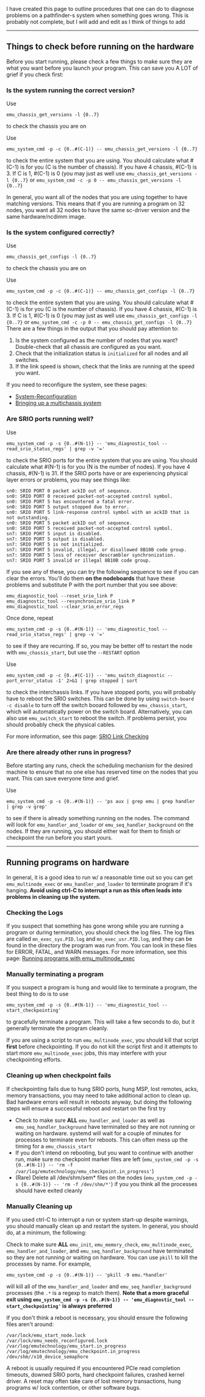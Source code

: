 I have created this page to outline procedures that one can do to diagnose problems on a pathfinder-s system when something goes wrong.  This is probably not complete, but I will add and edit as I think of things to add

***

## Things to check before running on the hardware

Before you start running, please check a few things to make sure they are what you want before you launch your program.  This can save you A LOT of grief if you check first:

### Is the system running the correct version?
Use 
```
emu_chassis_get_versions -l {0..7}
```
to check the chassis you are on

Use
```
emu_system_cmd -p -c {0..#(C-1)} -- emu_chassis_get_versions -l {0..7}
```
to check the entire system that you are using.  You should calculate what #(C-1) is for you (C is the number of chassis).  If you have 4 chassis, #(C-1) is 3.  If C is 1, #(C-1) is 0 (you may just as well use `emu_chassis_get_versions -l {0..7}` or `emu_system_cmd -c -p 0 -- emu_chassis_get_versions -l {0..7}`

In general, you want all of the nodes that you are using together to have matching versions. This means that if you are running a program on 32 nodes, you want all 32 nodes to have the same sc-driver version and the same hardware/ncdimm image. 

### Is the system configured correctly?
Use
```
emu_chassis_get_configs -l {0..7}
```
to check the chassis you are on

Use

```
emu_system_cmd -p -c {0..#(C-1)} -- emu_chassis_get_configs -l {0..7}
```
to check the entire system that you are using.  You should calculate what #(C-1) is for you (C is the number of chassis).  If you have 4 chassis, #(C-1) is 3.  If C is 1, #(C-1) is 0 (you may just as well use `emu_chassis_get_configs -l {0..7}` or `emu_system_cmd -c -p 0 -- emu_chassis_get_configs -l {0..7}`
There are a few things in the output that you should pay attention to: 
1. Is the system configured as the number of nodes that you want? Double-check that all chassis are configured as you want. 
2. Check that the initialization status is `initialized` for all nodes and all switches. 
3. If the link speed is shown, check that the links are running at the speed you want. 

If you need to reconfigure the system, see these pages:   
- [System-Reconfiguration](https://github.com/gt-crnch-rg/read-the-docs/blob/main/docs/lucata/config_and_running/system_reconfig.md) 
- [Bringing up a multichassis system](https://github.com/gt-crnch-rg/read-the-docs/blob/main/docs/lucata/multichassis_start.md)

### Are SRIO ports running well?
Use
```
emu_system_cmd -p -s {0..#(N-1)} -- 'emu_diagnostic_tool --read_srio_status_regs' | grep -v '='
```
to check the SRIO ports for the entire system that you are using.  You should calculate what #(N-1) is for you (N is the number of nodes).  If you have 4 chassis, #(N-1) is 31. If the SRIO ports have or are experiencing physical layer errors or problems, you may see things like:

```
sn0: SRIO PORT 0 packet ackID out of sequence.                                                                                                                  
sn0: SRIO PORT 0 received packet-not-accepted control symbol.                                                                                                   
sn0: SRIO PORT 5 has encountered a fatal error.
sn0: SRIO PORT 5 output stopped due to error.
sn0: SRIO PORT 5 link-response control symbol with an ackID that is not outstanding.
sn0: SRIO PORT 5 packet ackID out of sequence.
sn0: SRIO PORT 5 received packet-not-accepted control symbol.
sn7: SRIO PORT 5 input is disabled.
sn7: SRIO PORT 5 output is disabled.
sn7: SRIO PORT 5 is not initialized.
sn7: SRIO PORT 5 invalid, illegal, or disallowed 8B10B code group.
sn7: SRIO PORT 5 loss of receiver descrambler synchronization.
sn7: SRIO PORT 5 invalid or illegal 8B10B code group.
```

If you see any of these, you can try the following sequence to see if you can clear the errors.  You'll do them **on the nodeboards** that have these problems and substitute P with the port number that you see above:

```
emu_diagnostic_tool --reset_srio_link P
emu_diagnostic_tool --resynchronize_srio_link P
emu_diagnostic_tool --clear_srio_error_regs
```

Once done, repeat
```
emu_system_cmd -p -s {0..#(N-1)} -- 'emu_diagnostic_tool --read_srio_status_regs' | grep -v '='
```
to see if they are recurring.  If so, you may be better off to restart the node with `emu_chassis_start`, but use the `--RESTART` option

Use
```
emu_system_cmd -p -c {0..#(C-1)} -- 'emu_switch_diagnostic --port_error_status -1' 2>&1 | grep stopped | sort
```
to check the interchassis links.  If you have stopped ports, you will probably have to reboot the SRIO switches.  This can be done by using `switch-board -c disable` to turn off the switch booard followed by `emu_chassis_start`, which will automatically power on the switch board.  Alternatively, you can also use `emu_switch_start` to reboot the switch.  If problems persist, you should probably check the physical cables.

For more information, see this page: [SRIO Link Checking](https://github.com/gt-crnch-rg/read-the-docs/blob/main/docs/lucata/check_srio.md)

### Are there already other runs in progress?

Before starting any runs, check the scheduling mechanism for the desired machine to ensure that no one else has reserved time on the nodes that you want. 
This can save everyone time and grief. 

Use
```
emu_system_cmd -p -s {0..#(N-1)} -- 'ps aux | grep emu | grep handler | grep -v grep'
```
to see if there is already something running on the nodes.  The command will look for `emu_handler_and_loader` or `emu_seq_handler_background` on the nodes.  If they are running, you should either wait for them to finish or checkpoint the run before you start yours.

***

## Running programs on hardware

In general, it is a good idea to run w/ a reasonable time out so you can get `emu_multinode_exec` or `emu_handler_and_loader` to terminate program if it's hanging.  **Avoid using ctrl-C to interrupt a run as this often leads into problems in cleaning up the system.**

### Checking the Logs 
If you suspect that something has gone wrong while you are running a program or during termination, you should check the log files. 
The log files are called `mn_exec_sys.PID.log` and `mn_exec_usr.PID.log`, and they can be found in the directory the program was run from. 
You can look in these files for ERROR, FATAL, and WARN messages. 
For more information, see this page: [Running programs with emu_multinode_exec](https://github.com/gt-crnch-rg/read-the-docs/blob/main/docs/lucata/emu_multinode_exec.md)

### Manually terminating a program

If you suspect a program is hung and would like to terminate a program, the best thing to do is to use
```
emu_system_cmd -p -s {0..#(N-1)} -- 'emu_diagnostic_tool --start_checkpointing'
```
to gracefully terminate a program.  This will take a few seconds to do, but it generally terminate the program cleanly.

If you are using a script to run `emu_multinode_exec`, you should kill that script **first** before checkpointing.
If you do not kill the script first and it attempts to start more `emu_multinode_exec` jobs, this may interfere with your checkpointing efforts. 

### Cleaning up when checkpoint fails

If checkpointing fails due to hung SRIO ports, hung MSP, lost remotes, acks, memory transactions, you may need to take additional action to clean up.  Bad hardware errors will result in reboots anyway, but doing the following steps will ensure a successful reboot and restart on the first try
* Check to make sure **ALL** `emu_handler_and_loader` as well as `emu_seq_handler_background` have terminated so they are not running or waiting on hardware.  systemd will wait for a couple of minutes for processes to terminate even for reboots.  This can often mess up the timing for a `emu_chassis_start` 
* If you don't intend on rebooting, but you want to continue with another run, make sure no checkpoint marker files are left (`emu_system_cmd -p -s {0..#(N-1)} -- 'rm -f /var/log/emutechnology/emu_checkpoint.in_progress'`)
* (Rare) Delete all /dev/shm/sem* files on the nodes (`emu_system_cmd -p -s {0..#(N-1)} -- 'rm -f /dev/shm/*'`) if you you think all the processes should have exited cleanly

### Manually Cleaning up

If you used ctrl-C to interrupt a run or system start-up despite warnings, you should manually clean up and restart the system.  In general, you should do, at a minimum, the following:

Check to make sure **ALL** `emu_init`, `emu_memory_check`, `emu_multinode_exec`, `emu_handler_and_loader`, and `emu_seq_handler_background` have terminated so they are not running or waiting on hardware. You can use `pkill` to kill the processes by name.  For example,
```
emu_system_cmd -p -s {0..#(N-1)} -- 'pkill -9 emu.*handler'
```
will kill all of the `emu_handler_and_loader` and `emu_seq_handler_background` processes (the `.*` is a regexp to match them).  **Note that a more graceful exit using `emu_system_cmd -p -s {0..#(N-1)} -- 'emu_diagnostic_tool --start_checkpointing'` is always preferred**

If you don't think a reboot is necessary, you should ensure the following files aren't around:
```
/var/lock/emu_start_node.lock
/var/lock/emu_needs_reconfigured.lock
/var/log/emutechnology/emu_start.in_progress
/var/log/emutechnology/emu_checkpoint.in_progress
/dev/shm//x10_device_semaphore
```
A reboot is usually required if you encountered PCIe read completion timeouts, downed SRIO ports, hard checkpoint failures, crashed kernel driver.  A reset may often take care of lost memory transactions, hung programs w/ lock contention, or other software bugs.
